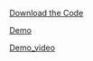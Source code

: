 
[Download the Code](https://github.com/BarbaraAngelesOrtiz/NASA-SPACE-APPS-2021/files/9543862/Terminado1-20211004T005058Z-001.zip)

[Demo](http://www.retsagames.com/Friends/SpaceCollector/index.html)

[Demo_video](https://user-images.githubusercontent.com/105976212/189556773-3e216d0f-3a76-4729-a2a4-4be25b230952.mp4)

